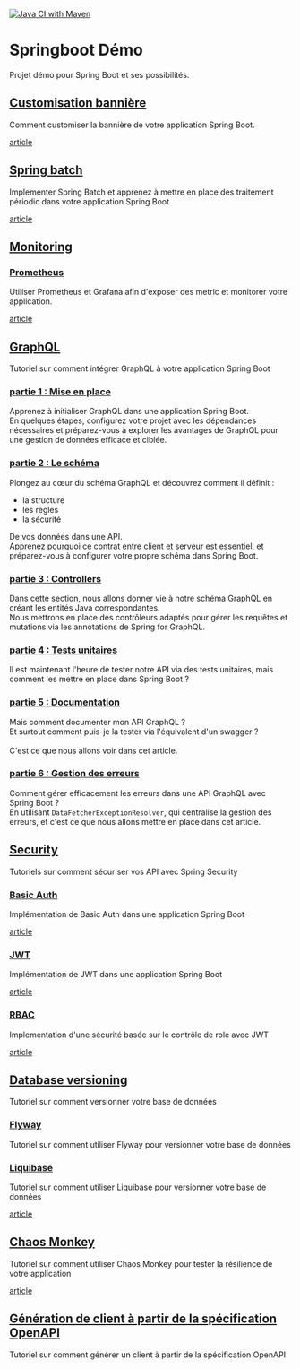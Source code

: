 [![Java CI with Maven](https://github.com/ErwanLT/springboot-demo/actions/workflows/maven.yml/badge.svg)](https://github.com/ErwanLT/springboot-demo/actions/workflows/maven.yml)

# Springboot Démo
Projet démo pour Spring Boot et ses possibilités.
## [Customisation bannière](banner-tutorial)
Comment customiser la bannière de votre application Spring Boot.

[article](https://www.sfeir.dev/back/comment-avoir-une-banniere-spring-personnalisee/)

## [Spring batch](spring-batch-tutorial)
Implementer Spring Batch et apprenez à mettre en place des traitement périodic dans votre application Spring Boot

[article](https://www.sfeir.dev/back/planifier-des-taches-avec-spring-batch/)

## [Monitoring](monitoring-tutorial)
### [Prometheus](monitoring-tutorial/prometheus-tutorial)
Utiliser Prometheus et Grafana afin d'exposer des metric et monitorer votre application.

[article](https://www.sfeir.dev/back/superviser-votre-application-spring-boot/)

## [GraphQL](graphql-tutorial)
Tutoriel sur comment intégrer GraphQL à votre application Spring Boot
### [partie 1 : Mise en place](https://www.sfeir.dev/partie-1-mise-en-place/)
Apprenez à initialiser GraphQL dans une application Spring Boot.<br>
En quelques étapes, configurez votre projet avec les dépendances nécessaires et préparez-vous à explorer les avantages de GraphQL pour une gestion de données efficace et ciblée.
### [partie 2 : Le schéma](https://www.sfeir.dev/partie-2-le-schema/)
Plongez au cœur du schéma GraphQL et découvrez comment il définit :
- la structure
- les règles
- la sécurité

De vos données dans une API. <br>
Apprenez pourquoi ce contrat entre client et serveur est essentiel, et préparez-vous à configurer votre propre schéma dans Spring Boot.
### [partie 3 : Controllers](https://www.sfeir.dev/partie-3-controllers/)
Dans cette section, nous allons donner vie à notre schéma GraphQL en créant les entités Java correspondantes. <br>
Nous mettrons en place des contrôleurs adaptés pour gérer les requêtes et mutations via les annotations de Spring for GraphQL.
### [partie 4 : Tests unitaires](https://www.sfeir.dev/partie-4-tests-unitaires/)
Il est maintenant l'heure de tester notre API via des tests unitaires, mais comment les mettre en place dans Spring Boot ?
### [partie 5 : Documentation](https://www.sfeir.dev/partie-5-documentation/)
Mais comment documenter mon API GraphQL ? <br>
Et surtout comment puis-je la tester via l'équivalent d'un swagger ?<br>
<br>C'est ce que nous allons voir dans cet article.
### [partie 6 : Gestion des erreurs](https://www.sfeir.dev/partie-6-gestion-des-erreurs/)
Comment gérer efficacement les erreurs dans une API GraphQL avec Spring Boot ?<br>
En utilisant `DataFetcherExceptionResolver`, qui centralise la gestion des erreurs, et c'est ce que nous allons mettre en place dans cet article.


## [Security](security-tutorial)
Tutoriels sur comment sécuriser vos API avec Spring Security
### [Basic Auth](security-tutorial/basic-auth-tutorial)
Implémentation de Basic Auth dans une application Spring Boot

[article](https://www.sfeir.dev/back/securisez-vos-api-avec-spring-security-basic-auth/)
### [JWT](security-tutorial/jwt-tutorial)
Implémentation de JWT dans une application Spring Boot

[article](https://www.sfeir.dev/back/securisez-vos-api-avec-spring-security-jwt/)
### [RBAC](security-tutorial/jwt-rbac-tutorial)
Implementation d'une sécurité basée sur le contrôle de role avec JWT

[article](https://www.sfeir.dev/back/securisez-vos-api-avec-spring-security-acces-par-role/)
## [Database versioning](database-versioning-tutorial)
Tutoriel sur comment versionner votre base de données
### [Flyway](database-versioning-tutorial/flyway-tutorial)
Tutoriel sur comment utiliser Flyway pour versionner votre base de données
### [Liquibase](database-versioning-tutorial/liquibase-tutorial)
Tutoriel sur comment utiliser Liquibase pour versionner votre base de données

[article](https://www.sfeir.dev/back/migration-versioning-de-base-de-donnees-dans-une-application-spring-boot/)

## [Chaos Monkey](chaos-monkey-tutorial)
Tutoriel sur comment utiliser Chaos Monkey pour tester la résilience de votre application

[article](https://www.sfeir.dev/back/introduisez-du-chaos-dans-votre-application-spring-boot/)

## [Génération de client à partir de la spécification OpenAPI](client-generation-tutorial)
Tutoriel sur comment générer un client à partir de la spécification OpenAPI
